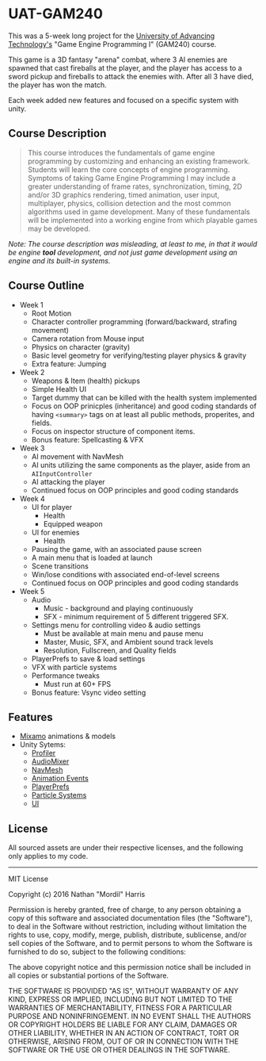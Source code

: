 # UAT-GAM240

This was a 5-week long project for the [University of Advancing Technology's](http://www.uat.edu/) "Game Engine Programming I" (GAM240) course.

This game is a 3D fantasy "arena" combat, where 3 AI enemies are spawned that cast fireballs at the player, and the player has access to a sword pickup and fireballs to attack the enemies with. After all 3 have died, the player has won the match.

Each week added new features and focused on a specific system with unity.

## Course Description

> This course introduces the fundamentals of game engine programming by customizing and enhancing an existing framework. Students will learn the core concepts of engine programming. Symptoms of taking Game Engine Programming I may include a greater understanding of frame rates, synchronization, timing, 2D and/or 3D graphics rendering, timed animation, user input, multiplayer, physics, collision detection and the most common algorithms used in game development. Many of these fundamentals will be implemented into a working engine from which playable games may be developed.

*Note: The course description was misleading, at least to me, in that it would be engine __tool__ development, and not just game development using an engine and its built-in systems.*

## Course Outline

* Week 1
  * Root Motion
  * Character controller programming (forward/backward, strafing movement)
  * Camera rotation from Mouse input
  * Physics on character (gravity)
  * Basic level geometry for verifying/testing player physics & gravity
  * Extra feature: Jumping
* Week 2
  * Weapons & Item (health) pickups
  * Simple Health UI
  * Target dummy that can be killed with the health system implemented
  * Focus on OOP prinicples (inheritance) and good coding standards of having `<summary>` tags on at least all public methods, properites, and fields.
  * Focus on inspector structure of component items.
  * Bonus feature: Spellcasting & VFX
* Week 3
  * AI movement with NavMesh
  * AI units utilizing the same components as the player, aside from an `AIInputController`
  * AI attacking the player
  * Continued focus on OOP principles and good coding standards
* Week 4
  * UI for player
    * Health
    * Equipped weapon
  * UI for enemies
    * Health
  * Pausing the game, with an associated pause screen
  * A main menu that is loaded at launch
  * Scene transitions
  * Win/lose conditions with associated end-of-level screens
  * Continued focus on OOP principles and good coding standards
* Week 5
  * Audio
    * Music - background and playing continuously
    * SFX - minimum requirement of 5 different triggered SFX.
  * Settings menu for controlling video & audio settings
    * Must be available at main menu and pause menu
    * Master, Music, SFX, and Ambient sound track levels
    * Resolution, Fullscreen, and Quality fields
  * PlayerPrefs to save & load settings
  * VFX with particle systems
  * Performance tweaks
    * Must run at 60+ FPS
  * Bonus feature: Vsync video setting

## Features
* [Mixamo](https://www.mixamo.com/store/#/) animations & models
* Unity Sytems:
  * [Profiler](https://docs.unity3d.com/Manual/ProfilerWindow.html)
  * [AudioMixer](https://docs.unity3d.com/Manual/AudioMixer.html)
  * [NavMesh](https://docs.unity3d.com/Manual/nav-BuildingNavMesh.html)
  * [Animation Events](https://docs.unity3d.com/Manual/AnimationEventsOnImportedClips.html)
  * [PlayerPrefs](https://docs.unity3d.com/ScriptReference/PlayerPrefs.html)
  * [Particle Systems](https://docs.unity3d.com/ScriptReference/ParticleSystem.html)
  * [UI](https://docs.unity3d.com/Manual/UISystem.html)

## License

All sourced assets are under their respective licenses, and the following only applies to my code.

----

MIT License

Copyright (c) 2016 Nathan "Mordil" Harris

Permission is hereby granted, free of charge, to any person obtaining a copy
of this software and associated documentation files (the "Software"), to deal
in the Software without restriction, including without limitation the rights
to use, copy, modify, merge, publish, distribute, sublicense, and/or sell
copies of the Software, and to permit persons to whom the Software is
furnished to do so, subject to the following conditions:

The above copyright notice and this permission notice shall be included in all
copies or substantial portions of the Software.

THE SOFTWARE IS PROVIDED "AS IS", WITHOUT WARRANTY OF ANY KIND, EXPRESS OR
IMPLIED, INCLUDING BUT NOT LIMITED TO THE WARRANTIES OF MERCHANTABILITY,
FITNESS FOR A PARTICULAR PURPOSE AND NONINFRINGEMENT. IN NO EVENT SHALL THE
AUTHORS OR COPYRIGHT HOLDERS BE LIABLE FOR ANY CLAIM, DAMAGES OR OTHER
LIABILITY, WHETHER IN AN ACTION OF CONTRACT, TORT OR OTHERWISE, ARISING FROM,
OUT OF OR IN CONNECTION WITH THE SOFTWARE OR THE USE OR OTHER DEALINGS IN THE
SOFTWARE.
